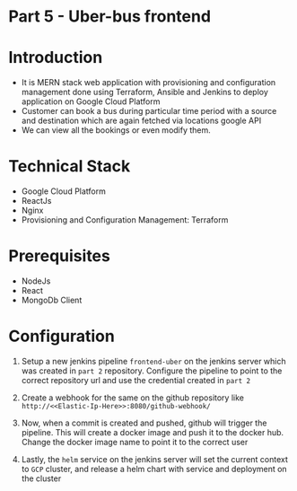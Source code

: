 # Part 5 - Uber-bus frontend


# Introduction 
   -  It is MERN stack web application with provisioning and configuration management done using Terraform, Ansible and Jenkins to deploy application on Google Cloud Platform
   -  Customer can book a bus during particular time period with a source and destination which are again fetched via locations google API
   -  We can view all the bookings or even modify them.

# Technical Stack
   - Google Cloud Platform
   - ReactJs
   - Nginx
   - Provisioning and Configuration Management: Terraform

# Prerequisites
   - NodeJs
   - React
   - MongoDb Client

# Configuration

1. Setup a new jenkins pipeline `frontend-uber` on the jenkins server which was created in `part 2` repository. Configure the pipeline to point to the correct repository url and use the credential created in `part 2`

2. Create a webhook for the same on the github repository like `http://<<Elastic-Ip-Here>>:8080/github-webhook/`

3. Now, when a commit is created and pushed, github will trigger the pipeline. This will create a docker image and push it to the docker hub. Change the docker image name to point it to the correct user

4. Lastly, the `helm` service on the jenkins server will set the current context to `GCP` cluster, and release a helm chart with service and deployment on the cluster
   
   
